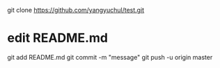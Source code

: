git clone https://github.com/yangyuchul/test.git

# edit README.md
git add README.md 
git commit -m "message"
git push -u origin master
  
